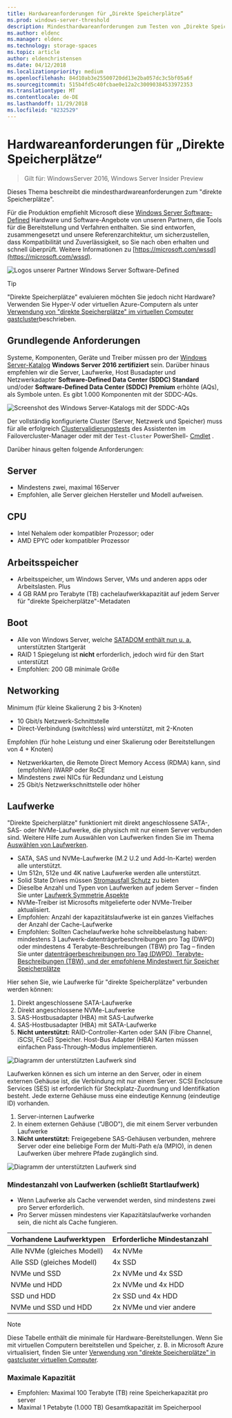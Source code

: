 ```yaml
---
title: Hardwareanforderungen für „Direkte Speicherplätze“
ms.prod: windows-server-threshold
description: Mindesthardwareanforderungen zum Testen von „Direkte Speicherplätze“.
ms.author: eldenc
ms.manager: eldenc
ms.technology: storage-spaces
ms.topic: article
author: eldenchristensen
ms.date: 04/12/2018
ms.localizationpriority: medium
ms.openlocfilehash: 84d10ab3e25500720dd13e2ba057dc3c5bf05a6f
ms.sourcegitcommit: 515b4fd5c40fcbae0e12a2c30090384533972353
ms.translationtype: MT
ms.contentlocale: de-DE
ms.lasthandoff: 11/29/2018
ms.locfileid: "8232529"
---
```

# Hardwareanforderungen für „Direkte Speicherplätze“

> Gilt für: WindowsServer 2016, Windows Server Insider Preview

Dieses Thema beschreibt die mindesthardwareanforderungen zum "direkte Speicherplätze".

Für die Produktion empfiehlt Microsoft diese [Windows Server Software-Defined](https://microsoft.com/wssd) Hardware und Software-Angebote von unseren Partnern, die Tools für die Bereitstellung und Verfahren enthalten. Sie sind entworfen, zusammengesetzt und unsere Referenzarchitektur, um sicherzustellen, dass Kompatibilität und Zuverlässigkeit, so Sie nach oben erhalten und schnell überprüft. Weitere Informationen zu [https://microsoft.com/wssd](https://microsoft.com/wssd).

![Logos unserer Partner Windows Server Software-Defined](media/hardware-requirements/wssd-partners.png)

   > [!TIP]
   > "Direkte Speicherplätze" evaluieren möchten Sie jedoch nicht Hardware? Verwenden Sie Hyper-V oder virtuellen Azure-Computern als unter [Verwendung von "direkte Speicherplätze" im virtuellen Computer gastcluster](storage-spaces-direct-in-vm.md)beschrieben.

## Grundlegende Anforderungen

Systeme, Komponenten, Geräte und Treiber müssen pro der [Windows Server-Katalog](https://www.windowsservercatalog.com) **Windows Server 2016 zertifiziert** sein. Darüber hinaus empfehlen wir die Server, Laufwerke, Host Busadapter und Netzwerkadapter **Software-Defined Data Center (SDDC) Standard** und/oder **Software-Defined Data Center (SDDC) Premium** erhöhte (AQs), als Symbole unten. Es gibt 1.000 Komponenten mit der SDDC-AQs.

![Screenshot des Windows Server-Katalogs mit der SDDC-AQs](media/hardware-requirements/sddc-aqs.png)

Der vollständig konfigurierte Cluster (Server, Netzwerk und Speicher) muss für alle erfolgreich [Clustervalidierungstests](https://technet.microsoft.com/library/cc732035(v=ws.10).aspx) des Assistenten im Failovercluster-Manager oder mit der `Test-Cluster` PowerShell- [Cmdlet](https://docs.microsoft.com/powershell/module/failoverclusters/test-cluster?view=win10-ps) .

Darüber hinaus gelten folgende Anforderungen:

## Server

- Mindestens zwei, maximal 16Server
- Empfohlen, alle Server gleichen Hersteller und Modell aufweisen.

## CPU

- Intel Nehalem oder kompatibler Prozessor; oder
- AMD EPYC oder kompatibler Prozessor

## Arbeitsspeicher

- Arbeitsspeicher, um Windows Server, VMs und anderen apps oder Arbeitslasten. Plus
- 4 GB RAM pro Terabyte (TB) cachelaufwerkkapazität auf jedem Server für "direkte Speicherplätze"-Metadaten

## Boot

- Alle von Windows Server, welche [SATADOM enthält nun u. a.](https://cloudblogs.microsoft.com/windowsserver/2017/08/30/announcing-support-for-satadom-boot-drives-in-windows-server-2016/) unterstützten Startgerät
- RAID 1 Spiegelung ist **nicht** erforderlich, jedoch wird für den Start unterstützt
- Empfohlen: 200 GB minimale Größe

## Networking

Minimum (für kleine Skalierung 2 bis 3-Knoten)
- 10 Gbit/s Netzwerk-Schnittstelle
- Direct-Verbindung (switchless) wird unterstützt, mit 2-Knoten

Empfohlen (für hohe Leistung und einer Skalierung oder Bereitstellungen von 4 + Knoten)
- Netzwerkkarten, die Remote Direct Memory Access (RDMA) kann, sind (empfohlen) iWARP oder RoCE
- Mindestens zwei NICs für Redundanz und Leistung
- 25 Gbit/s Netzwerkschnittstelle oder höher

## Laufwerke

"Direkte Speicherplätze" funktioniert mit direkt angeschlossene SATA-, SAS- oder NVMe-Laufwerke, die physisch mit nur einem Server verbunden sind. Weitere Hilfe zum Auswählen von Laufwerken finden Sie im Thema [Auswählen von Laufwerken](choosing-drives.md).

- SATA, SAS und NVMe-Laufwerke (M.2 U.2 und Add-In-Karte) werden alle unterstützt.
- Um 512n, 512e und 4K native Laufwerke werden alle unterstützt.
- Solid State Drives müssen [Stromausfall Schutz](https://blogs.technet.microsoft.com/filecab/2016/11/18/dont-do-it-consumer-ssd/) zu bieten
- Dieselbe Anzahl und Typen von Laufwerken auf jedem Server – finden Sie unter [Laufwerk Symmetrie Aspekte](drive-symmetry-considerations.md)
- NVMe-Treiber ist Microsofts mitgelieferte oder NVMe-Treiber aktualisiert.
- Empfohlen: Anzahl der kapazitätslaufwerke ist ein ganzes Vielfaches der Anzahl der Cache-Laufwerke
- Empfohlen: Sollten Cachelaufwerke hohe schreibbelastung haben: mindestens 3 Laufwerk-datenträgerbeschreibungen pro Tag (DWPD) oder mindestens 4 Terabyte-Beschreibungen (TBW) pro Tag – finden Sie unter [datenträgerbeschreibungen pro Tag (DWPD), Terabyte-Beschreibungen (TBW), und der empfohlene Mindestwert für Speicher Speicherplätze](https://blogs.technet.microsoft.com/filecab/2017/08/11/understanding-dwpd-tbw/)

Hier sehen Sie, wie Laufwerke für "direkte Speicherplätze" verbunden werden können:

1. Direkt angeschlossene SATA-Laufwerke
2. Direkt angeschlossene NVMe-Laufwerke
3. SAS-Hostbusadapter (HBA) mit SAS-Laufwerke
4. SAS-Hostbusadapter (HBA) mit SATA-Laufwerke
5. **Nicht unterstützt:** RAID-Controller-Karten oder SAN (Fibre Channel, iSCSI, FCoE) Speicher. Host-Bus Adapter (HBA) Karten müssen einfachen Pass-Through-Modus implementieren.

![Diagramm der unterstützten Laufwerk sind](media/hardware-requirements/drive-interconnect-support-1.png)

Laufwerken können es sich um interne an den Server, oder in einem externen Gehäuse ist, die Verbindung mit nur einem Server. SCSI Enclosure Services (SES) ist erforderlich für Steckplatz-Zuordnung und Identifikation besteht. Jede externe Gehäuse muss eine eindeutige Kennung (eindeutige ID) vorhanden.

1. Server-internen Laufwerke
2. In einem externen Gehäuse ("JBOD"), die mit einem Server verbunden Laufwerke
3. **Nicht unterstützt:** Freigegebene SAS-Gehäusen verbunden, mehrere Server oder eine beliebige Form der Multi-Path e/a (MPIO), in denen Laufwerken über mehrere Pfade zugänglich sind.

![Diagramm der unterstützten Laufwerk sind](media/hardware-requirements/drive-interconnect-support-2.png)

### Mindestanzahl von Laufwerken (schließt Startlaufwerk)

- Wenn Laufwerke als Cache verwendet werden, sind mindestens zwei pro Server erforderlich.
- Pro Server müssen mindestens vier Kapazitätslaufwerke vorhanden sein, die nicht als Cache fungieren.

| Vorhandene Laufwerktypen   | Erforderliche Mindestanzahl |
|-----------------------|-------------------------|
| Alle NVMe (gleiches Modell) | 4x NVMe                  |
| Alle SSD (gleiches Modell)  | 4x SSD                   |
| NVMe und SSD            | 2x NVMe und 4x SSD          |
| NVMe und HDD            | 2x NVMe und 4x HDD          |
| SSD und HDD             | 2x SSD und 4x HDD           |
| NVMe und SSD und HDD      | 2x NVMe und vier andere       |

   >[!NOTE]
   > Diese Tabelle enthält die minimale für Hardware-Bereitstellungen. Wenn Sie mit virtuellen Computern bereitstellen und Speicher, z. B. in Microsoft Azure virtualisiert, finden Sie unter [Verwendung von "direkte Speicherplätze" in gastcluster virtuellen Computer](storage-spaces-direct-in-vm.md).

### Maximale Kapazität

- Empfohlen: Maximal 100 Terabyte (TB) reine Speicherkapazität pro server
- Maximal 1 Petabyte (1.000 TB) Gesamtkapazität im Speicherpool
